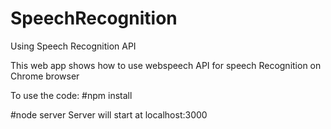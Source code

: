 # SpeechRecognition
Using Speech Recognition API

This web app shows how to use webspeech API for speech Recognition on Chrome browser

To use the code: 
#npm install

#node server
Server will start at localhost:3000



